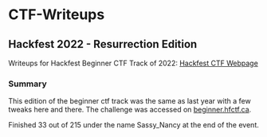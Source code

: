 # CTF-Writeups

## Hackfest 2022 - Resurrection Edition

Writeups for Hackfest Beginner CTF Track of 2022: [Hackfest CTF Webpage](https://hfctf.ca/)

### Summary

This edition of the beginner ctf track was the same as last year with a few tweaks here and there.  The challenge was accessed on [beginner.hfctf.ca](https://beginner.hfctf.ca/).  

Finished 33 out of 215 under the name Sassy_Nancy at the end of the event.